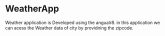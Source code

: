 # WeatherApp
Weather application is Developed using the angualr8. in this application we can acess the Weather data of city by providning the zipcode.
